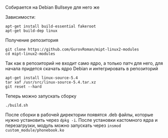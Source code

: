 Собирается на Debian Bullseye для него же

Зависимости:
```
apt-get install build-essential fakeroot
apt-get build-dep linux
```

Получение репозитория
```
git clone https://github.com/GurovRoman/mipt-linux2-modules
cd mipt-linux2-modules
```

Так как в репозиторий не входит само ядро, а только патч для него, для начала придется скачать ядро Debian и интегрировать в репозиторий
```
apt-get install linux-source-5.4
tar xaf /usr/src/linux-source-5.4.tar.xz
git reset --hard
```

Теперь можно запускать сборку
```
./build.sh
```

После сборки в рабочей директории появятся .deb файлы, которые нужно установить через `dpkg -i`. После установки кастомного ядра и перезагрузки, модуль можно запускать через `insmod custom_module/phonebook.ko`
